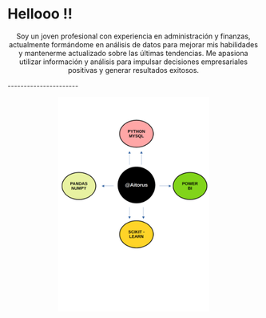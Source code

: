 # Hellooo !!




<p align="center"

Soy un joven profesional con experiencia en administración y finanzas, actualmente formándome en análisis de datos para mejorar mis habilidades y mantenerme actualizado sobre las últimas tendencias. Me apasiona utilizar información y análisis para impulsar decisiones empresariales positivas y generar resultados exitosos.

</p>
----------------------

<p align="center" width="100%">
    <img width="60%" src="https://github.com/Aitorus/Aitorus/blob/main/Home.png">
</p>

